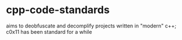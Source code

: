 cpp-code-standards
==================

aims to deobfuscate and decomplify projects written in "modern" c++; c0x11 has been standard for a while

